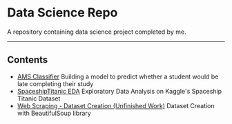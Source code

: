 # Data Science Repo
A repository containing data science project completed by me.

<hr>

## Contents
- [AMS Classifier](https://github.com/junedism/data-science-repo/blob/main/AMS%20Classifier.ipynb) Building a model to predict whether a student would be late completing their study
- [SpaceshipTitanic EDA](https://github.com/junedism/data-science-repo/blob/main/spaceship-titanic-exploratory-data-analysis.ipynb) Exploratory Data Analysis on Kaggle's Spaceship Titanic Dataset
- [Web Scraping - Dataset Creation (Unfinished Work)](https://github.com/junedism/data-science-repo/blob/main/BS%20Web%20Scraping%20-%20COC.ipynb) Dataset Creation with BeautifulSoup library

